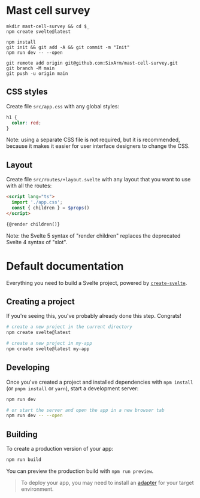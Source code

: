 # Mast cell survey

```
mkdir mast-cell-survey && cd $_
npm create svelte@latest

npm install
git init && git add -A && git commit -m "Init"
npm run dev -- --open

git remote add origin git@github.com:SixArm/mast-cell-survey.git
git branch -M main
git push -u origin main
```


## CSS styles

Create file `src/app.css` with any global styles:

```css
h1 {
  color: red;
}
```

Note: using a separate CSS file is not required, but it is recommended, because it makes it easier for user interface designers to change the CSS.


## Layout

Create file `src/routes/+layout.svelte` with any layout that you want to use with all the routes:

```html
<script lang="ts">
  import './app.css';
  const { children } = $props()
</script>

{@render children()}
```

Note: the Svelte 5 syntax of "render children" replaces the deprecated Svelte 4 syntax of "slot".


# Default documentation

Everything you need to build a Svelte project, powered by [`create-svelte`](https://github.com/sveltejs/kit/tree/main/packages/create-svelte).

## Creating a project

If you're seeing this, you've probably already done this step. Congrats!

```bash
# create a new project in the current directory
npm create svelte@latest

# create a new project in my-app
npm create svelte@latest my-app
```

## Developing

Once you've created a project and installed dependencies with `npm install` (or `pnpm install` or `yarn`), start a development server:

```bash
npm run dev

# or start the server and open the app in a new browser tab
npm run dev -- --open
```

## Building

To create a production version of your app:

```bash
npm run build
```

You can preview the production build with `npm run preview`.

> To deploy your app, you may need to install an [adapter](https://kit.svelte.dev/docs/adapters) for your target environment.
